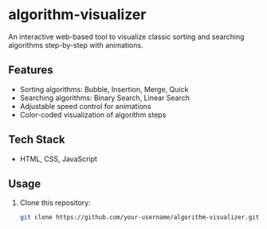 # algorithm-visualizer
An interactive web-based tool to visualize classic sorting and searching algorithms step-by-step with animations.
## Features
- Sorting algorithms: Bubble, Insertion, Merge, Quick
- Searching algorithms: Binary Search, Linear Search
- Adjustable speed control for animations
- Color-coded visualization of algorithm steps

## Tech Stack
- HTML, CSS, JavaScript
## Usage
1. Clone this repository:
   ```bash
   git clone https://github.com/your-username/algorithm-visualizer.git
